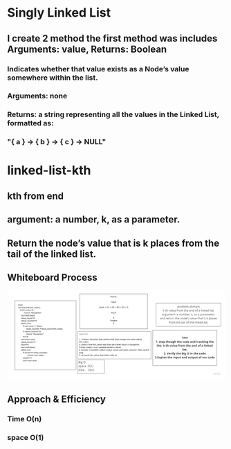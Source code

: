 # Singly Linked List
<!-- Short summary or background information -->
## I create 2 method the first method was includes Arguments: value, Returns: Boolean
### Indicates whether that value exists as a Node’s value somewhere within the list.
### Arguments: none
### Returns: a string representing all the values in the Linked List, formatted as:
### "{ a } -> { b } -> { c } -> NULL"

# linked-list-kth

## kth from end
## argument: a number, k, as a parameter.
## Return the node’s value that is k places from the tail of the linked list.

## Whiteboard Process
![linked_list_kth.jpg](linked_list_kth.jpg)


## Approach & Efficiency
### Time  O(n)
### space O(1)


